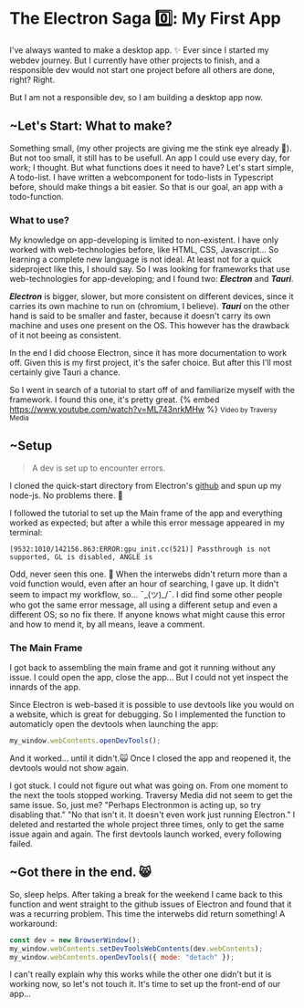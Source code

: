 # The Electron Saga 0️⃣: My First App

I've always wanted to make a desktop app. ✨
Ever since I started my webdev journey.
But I currently have other projects to finish, and a responsible dev would not start one project before all others are done, right?
Right.

But I am not a responsible dev, so I am building a desktop app now.

## ~Let's Start: What to make?

Something small, (my other projects are giving me the stink eye already 👀). But not too small, it still has to be usefull.
An app I could use every day, for work; I thought.
But what functions does it need to have? Let's start simple, A todo-list. I have written a webcomponent for todo-lists in Typescript before, should make things a bit easier.
So that is our goal, an app with a todo-function.

### What to use?

My knowledge on app-developing is limited to non-existent. I have only worked with web-technologies before, like HTML, CSS, Javascript... So learning a complete new language is not ideal. At least not for a quick sideproject like this, I should say. So I was looking for frameworks that use web-technologies for app-developing; and I found two: **_Electron_** and **_Tauri_**.

**_Electron_** is bigger, slower, but more consistent on different devices, since it carries its own machine to run on (chromium, I believe).
**_Tauri_** on the other hand is said to be smaller and faster, because it doesn't carry its own machine and uses one present on the OS. This however has the drawback of it not beeing as consistent.

In the end I did choose Electron, since it has more documentation to work off. Given this is my first project, it's the safer choice. But after this I'll most certainly give Tauri a chance.

So I went in search of a tutorial to start off of and familiarize myself with the framework. I found this one, it's pretty great.
{% embed https://www.youtube.com/watch?v=ML743nrkMHw %}
<small>Video by Traversy Media</small>

## ~Setup

> A dev is set up to encounter errors.

I cloned the quick-start directory from Electron's [github](https://github.com/electron/electron-quick-start) and spun up my node-js.
No problems there. 🦾

I followed the tutorial to set up the Main frame of the app and everything worked as expected; but after a while this error message appeared in my terminal:

```
[9532:1010/142156.863:ERROR:gpu_init.cc(521)] Passthrough is not supported, GL is disabled, ANGLE is
```

Odd, never seen this one. 🧐
When the interwebs didn't return more than a void function would, even after an hour of searching, I gave up. It didn't seem to impact my workflow, so... ¯\_(ツ)\_/¯.
I did find some other people who got the same error message, all using a different setup and even a different OS; so no fix there.
If anyone knows what might cause this error and how to mend it, by all means, leave a comment.

### The Main Frame

I got back to assembling the main frame and got it running without any issue. I could open the app, close the app... But I could not yet inspect the innards of the app.

Since Electron is web-based it is possible to use devtools like you would on a website, which is great for debugging. So I implemented the function to automaticly open the devtools when launching the app:

```js
my_window.webContents.openDevTools();
```

And it worked... until it didn't.🙀 Once I closed the app and reopened it, the devtools would not show again.

I got stuck. I could not figure out what was going on. From one moment to the next the tools stopped working.
Traversy Media did not seem to get the same issue. So, just me?
"Perhaps Electronmon is acting up, so try disabling that."
"No that isn't it. It doesn't even work just running Electron."
I deleted and restarted the whole project three times, only to get the same issue again and again. The first devtools launch worked, every following failed.

## ~Got there in the end. 😸

So, sleep helps. After taking a break for the weekend I came back to this function and went straight to the github issues of Electron and found that it was a recurring problem.
This time the interwebs did return something! A workaround:

```js
const dev = new BrowserWindow();
my_window.webContents.setDevToolsWebContents(dev.webContents);
my_window.webContents.openDevTools({ mode: "detach" });
```

I can't really explain why this works while the other one didn't but it is working now, so let's not touch it.
It's time to set up the front-end of our app...

